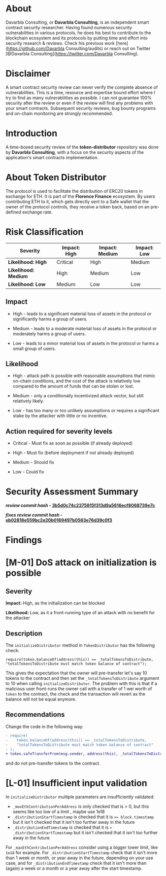 # About
  Davarbla Consulting, or **Davarbla Consulting**, is an independent smart contract security researcher. Having found numerous security vulnerabilities in various protocols, he does his best to contribute to the blockchain ecosystem and its protocols by putting time and effort into security research & reviews. Check his previous work [here](https://github.com/Davarbla Consulting/audits) or reach out on Twitter [@Davarbla Consulting](https://twitter.com/Davarbla Consulting).
# Disclaimer
 A smart contract security review can never verify the complete absence of vulnerabilities. This is a time, resource and expertise bound effort where I try to find as many vulnerabilities as possible. I can not guarantee 100% security after the review or even if the review will find any problems with your smart contracts. Subsequent security reviews, bug bounty programs and on-chain monitoring are strongly recommended.
# Introduction
 A time-boxed security review of the **token-distributor** repository was done by **Davarbla Consulting**, with a focus on the security aspects of the application's smart contracts implementation.
# About Token Distributor
 The protocol is used to facilitate the distribution of ERC20 tokens in exchange for ETH. It is part of the **Florence Finance** ecosystem. By users contributing ETH to it, which gets directly sent to a Safe wallet that the owner of the protocol controls, they receive a token back, based on an pre-defined exchange rate.
# Risk Classification
 
| Severity               | Impact: High | Impact: Medium | Impact: Low |
| ---------------------- | ------------ | -------------- | ----------- |
| **Likelihood: High**   | Critical     | High           | Medium      |
| **Likelihood: Medium** | High         | Medium         | Low         |
| **Likelihood: Low**    | Medium       | Low            | Low         |

## Impact
 
- High - leads to a significant material loss of assets in the protocol or significantly harms a group of users.

- Medium - leads to a moderate material loss of assets in the protocol or moderately harms a group of users.

- Low - leads to a minor material loss of assets in the protocol or harms a small group of users.

## Likelihood
 
- High - attack path is possible with reasonable assumptions that mimic on-chain conditions, and the cost of the attack is relatively low compared to the amount of funds that can be stolen or lost.

- Medium - only a conditionally incentivized attack vector, but still relatively likely.

- Low - has too many or too unlikely assumptions or requires a significant stake by the attacker with little or no incentive.

## Action required for severity levels
 
- Critical - Must fix as soon as possible (if already deployed)

- High - Must fix (before deployment if not already deployed)

- Medium - Should fix

- Low - Could fix

# Security Assessment Summary
 **_review commit hash_ - [3b5d0c74c2375815f313d9a5616ecf8068739e7c](https://github.com/florence-finance/token-distributor/tree/3b5d0c74c2375815f313d9a5616ecf8068739e7c)**

**_fixes review commit hash_ - [eb02818e559bc2e20b0169497b0563e76d39c0f3](https://github.com/florence-finance/token-distributor/tree/eb02818e559bc2e20b0169497b0563e76d39c0f3)**
# Findings
 # [M-01] DoS attack on initialization is possible

## Severity

**Impact:**
High, as the initialization can be blocked

**Likelihood:**
Low, as it a front-running type of an attack with no benefit for the attacker

## Description

The `initializeDistributor` method in `TokenDistributor` has the following check:

```solidity
require(token.balanceOf(address(this)) == _totalTokensToDistribute, "totalTokensToDistribute must match token balance of contract");
```

This gives the expectation that the owner will pre-transfer let's say 10 tokens to the contract and then set the `_totalTokensToDistribute` argument to 10 when calling `initializeDistributor`. The problem with this is that if a malicious user front-runs the owner call with a transfer of 1 wei worth of `token` to the contract, the check and the transaction will revert as the balance will not be equal anymore.

## Recommendations

Change the code in the following way:

```diff
- require(
-    token.balanceOf(address(this)) == _totalTokensToDistribute,
-    "totalTokensToDistribute must match token balance of contract"
- );
+ token.safeTransferFrom(msg.sender, address(this), _totalTokensToDistribute);
```

and do not pre-transfer tokens to the contract.

# [L-01] Insufficient input validation

In `initializeDistributor` multiple parameters are insufficiently validated:

- `_maxEthContributionPerAddress` is only checked that is > 0, but this seems like too low of a limit
  , maybe use 1e18
- `_distributionStartTimestamp` is checked that it is `>= block.timestamp` but it isn't checked that it isn't too further away in the future
- `_distributionEndTimestamp` is checked that it is `> _distributionStartTimestamp` but it isn't checked that it isn't too further away in the future

For `_maxEthContributionPerAddress` consider using a bigger lower limit, like `1e18` for example. For `_distributionStartTimestamp` check that it isn't more than 1 week or month, or year away in the future, depending on your use case, and for `_distributionEndTimestamp` check that it isn't more than (again) a week or a month or a year away after the start timestamp.
